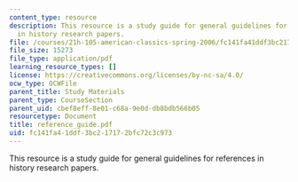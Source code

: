 ```yaml
---
content_type: resource
description: This resource is a study guide for general guidelines for references
  in history research papers.
file: /courses/21h-105-american-classics-spring-2006/fc141fa41ddf3bc217172bfc72c3c973_reference_guide.pdf
file_size: 15273
file_type: application/pdf
learning_resource_types: []
license: https://creativecommons.org/licenses/by-nc-sa/4.0/
ocw_type: OCWFile
parent_title: Study Materials
parent_type: CourseSection
parent_uid: cbef8eff-8e01-c68a-9e0d-db8bdb566b05
resourcetype: Document
title: reference_guide.pdf
uid: fc141fa4-1ddf-3bc2-1717-2bfc72c3c973
---
```

This resource is a study guide for general guidelines for references in history research papers.